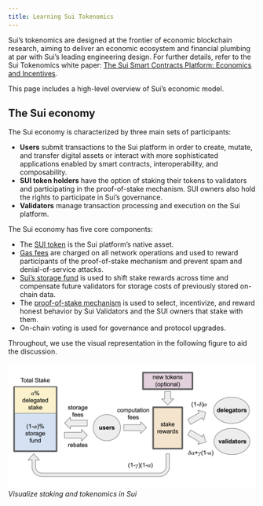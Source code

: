 ```yaml
---
title: Learning Sui Tokenomics
---
```


Sui’s tokenomics are designed at the frontier of economic blockchain research, aiming to deliver an economic ecosystem and financial plumbing at par with Sui’s leading engineering design.  For further details, refer to the Sui Tokenomics white paper: [The Sui Smart Contracts Platform: Economics and Incentives](https://github.com/MystenLabs/sui/blob/main/doc/paper/tokenomics.pdf).

This page includes a high-level overview of Sui’s economic model.


## The Sui economy

The Sui economy is characterized by three main sets of participants:

* **Users** submit transactions to the Sui platform in order to create, mutate, and transfer digital assets or interact with more sophisticated applications enabled by smart contracts, interoperability, and composability.
* **SUI token holders** have the option of staking their tokens to validators and participating in the proof-of-stake mechanism. SUI owners also hold the rights to participate in Sui’s governance.
* **Validators** manage transaction processing and execution on the Sui platform.

The Sui economy has five core components:

* The [SUI token](../tokenomics/sui-token.md) is the Sui platform’s native asset. 
* [Gas fees](../tokenomics/gas-pricing.md) are charged on all network operations and used to reward participants of the proof-of-stake mechanism and prevent spam and denial-of-service attacks.
* [Sui’s storage fund](../tokenomics/storage-fund.md) is used to shift stake rewards across time and compensate future validators for storage costs of previously stored on-chain data.
* The [proof-of-stake mechanism](../tokenomics/proof-of-stake.md) is used to select, incentivize, and reward honest behavior by Sui Validators and the SUI owners that stake with them.
* On-chain voting is used for governance and protocol upgrades.

Throughout, we use the visual representation in the following figure to aid the discussion. 

![Sui tokenomics flow](../../../static/sui-tokenomics-flow.png "See staking and tokenomics in Sui")
*Visualize staking and tokenomics in Sui*
